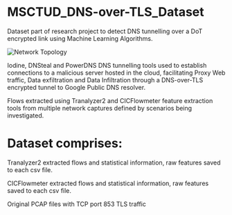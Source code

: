 # MSCTUD_DNS-over-TLS_Dataset

Dataset part of research project to detect DNS tunnelling over a DoT encrypted link using Machine Learning Algorithms.

![Network Topology](https://github.com/heff09/MSCTUD_DNS-over-TLS/assets/41806354/878bb0fc-f3d6-4b4a-bd3f-6dc2aef7052e)

Iodine, DNSteal and PowerDNS DNS tunnelling tools used to establish connections to a malicious server hosted in 
the cloud, facilitating Proxy Web traffic, Data exfiltration and Data Infiltration through a DNS-over-TLS encrypted tunnel to Google Public DNS resolver.

Flows extracted using Tranalyzer2 and CICFlowmeter feature extraction tools from multiple network captures defined by scenarios being investigated.

Dataset comprises:
==================
Tranalyzer2 extracted flows and statistical information, raw features saved to each csv file.

CICFlowmeter extracted flows and statistical information, raw features saved to each csv file.

Original PCAP files with TCP port 853 TLS traffic
